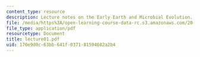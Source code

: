 ```yaml
---
content_type: resource
description: Lecture notes on the Early Earth and Microbial Evolution.
file: /media/https%3A/open-learning-course-data-rc.s3.amazonaws.com/20-106j-systems-microbiology-fall-2006/170e9d0c63bb641f037181594682a2b4_lecture01.pdf
file_type: application/pdf
resourcetype: Document
title: lecture01.pdf
uid: 170e9d0c-63bb-641f-0371-81594682a2b4
---
```

